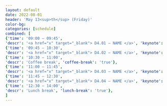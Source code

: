 ```yaml
---
layout: default
date: 2022-08-01
header: 'May 13<sup>th</sup> (Friday)'
color-bg: 
categories: [schedule]
combined: [
{'time': '09:00 – 09:45', 
'descr': '<a href="x" target="_blank"> D4.01 – NAME </a>', 'keynote': 'true', 'session': 'Session 10 (Chair: NAME)'},
{'time': '09:45 – 10:30', 
'descr': '<a href="x" target="_blank"> D4.02 – NAME </a>', 'keynote': 'true'},
{'time': '10:30 – 11:00', 
'descr': 'Coffee break', 'coffee-break': 'true'},
{'time': '11:00 – 11:45', 
'descr': '<a href="x" target="_blank"> D4.03 – NAME </a>', 'keynote': 'true', 'session': 'Session 11 (Chair: NAME)'},
{'time': '11:45 – 12:30', 
'descr': '<a href="x" target="_blank"> D4.04 – NAME </a>', 'keynote': 'true'},
{'time': '12:30 – 14:00', 
'descr': 'Lunch break', 'lunch-break': 'true'},
]
---
```

